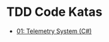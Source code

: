 # TDD Code Katas

- [01: Telemetry System (C#)](https://github.com/MakingSense/coding-dojo/tree/master/TDD/TelemetrySystem)
